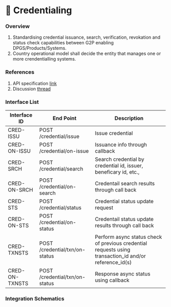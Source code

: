 # 📃 Credentialing

### Overview

1. Standardising credential issuance, search, verification, revokation and status check capabilities between G2P enabling DPGS/Products/Systems.
2. Country operational model shall decide the entity that manages one or more crendentialling systems.



### References

1. API specification [link](https://g2p-connect.github.io/specs/dist/g2p-credential.html)
2. Discussion [thread](https://github.com/G2P-Connect/.github/discussions)

### Interface List

| Interface ID   | End Point                      | Description                                                                                              |
| -------------- | ------------------------------ | -------------------------------------------------------------------------------------------------------- |
| CRED-ISSU      | POST /credential/issue         | Issue credential                                                                                         |
| CRED-ON-ISSU   | POST /credential/on-issue      | Issuance info through callback                                                                           |
| CRED-SRCH      | POST /credential/search        | Search credential by credential id, issuer, beneficary id, etc.,                                         |
| CRED-ON-SRCH   | POST /credential/on-search     | Credentail search results through call back                                                              |
| CRED-STS       | POST /credential/status        | Credential status update request                                                                         |
| CRED-ON-STS    | POST /credential/on-status     | Credentail status update results through call back                                                       |
| CRED-TXNSTS    | POST /credential/txn/on-status | Perform async status check of previous credential requests using transaction\_id and/or reference\_id(s) |
| CRED-ON-TXNSTS | POST /credential/txn/on-status | Response async status using callback                                                                     |

### Integration Schematics
